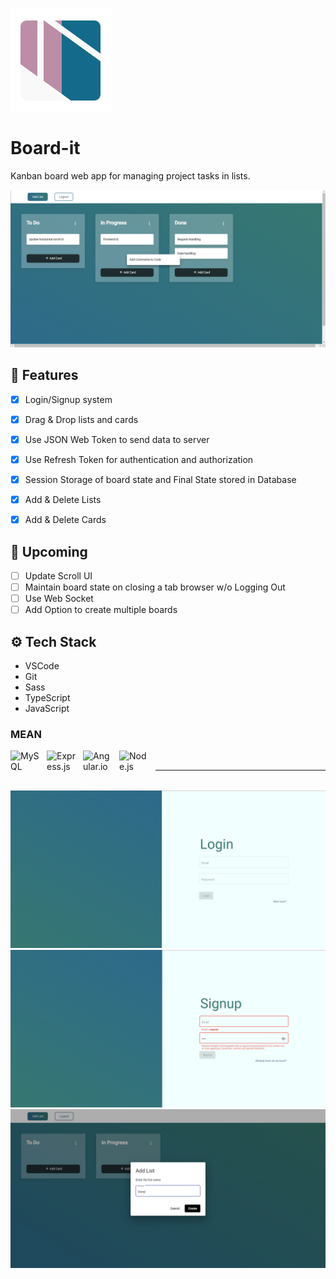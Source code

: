 ![Board-it](./frontend/src/assets/logo.png?raw=true)

# Board-it

Kanban board web app for managing project tasks in lists.

![Banner](./frontend/src/assets/cards.png?raw=true)

## :rocket: Features

- [x] Login/Signup system 
- [x] Drag & Drop lists and cards
- [x] Use JSON Web Token to send data to server
- [x] Use Refresh Token for authentication and authorization  
- [x] Session Storage of board state and Final State stored in Database
- [x] Add & Delete Lists
- [x] Add & Delete Cards


## :construction: Upcoming 

- [ ] Update Scroll UI
- [ ] Maintain board state on closing a tab browser w/o Logging Out
- [ ] Use Web Socket
- [ ] Add Option to create multiple boards 

## :gear: Tech Stack

- VSCode
- Git
- Sass
- TypeScript
- JavaScript

### MEAN

<img align="left" alt="MySQL" width="48px" src="https://cdn.jsdelivr.net/gh/devicons/devicon/icons/mysql/mysql-original.svg" style="padding-right:10px;margin-bottom:30px;" />
<img align="left" alt="Express.js" width="48px" src="https://cdn.jsdelivr.net/gh/devicons/devicon/icons/express/express-original.svg" style="padding-right:10px;margin-bottom:30px;" />
<img align="left" alt="Angular.io" width="48px" src="https://angular.io/assets/images/logos/angular/angular.svg" style="padding-right:10px;margin-bottom:30px;" />
<img align="left" alt="Node.js" width="48px" src="https://cdn.jsdelivr.net/gh/devicons/devicon/icons/nodejs/nodejs-original.svg" style="padding-right:10px;margin-bottom:30px;" /> 

&nbsp;
<br />

---

![Banner](./frontend/src/assets/login.png?raw=true)
![Banner](./frontend/src/assets/signup.png?raw=true)
![Banner](./frontend/src/assets/createlist.png?raw=true)
